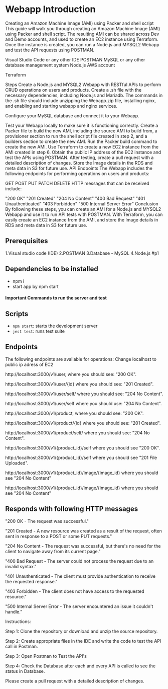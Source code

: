 # Webapp Introduction
Creating an Amazon Machine Image (AMI) using Packer and shell script
This guide will walk you through creating an Amazon Machine Image (AMI) using Packer and shell script. The resulting AMI can be shared across Dev and Demo accounts, and used to create an EC2 instance using Terraform. Once the instance is created, you can run a Node.js and MYSQL2 Webapp and test the API requests using POSTMAN.


Visual Studio Code or any other IDE
POSTMAN
MySQL or any other database management system
Node.js
AWS account

Terraform

Steps
Create a Node.js and MYSQL2 Webapp with RESTful APIs to perform CRUD operations on users and products.
Create a .sh file with the necessary dependencies, including Node.js and Mariadb. The commands in the .sh file should include unzipping the Webapp.zip file, installing nginx, and enabling and starting webapp and nginx services.

Configure your MySQL database and connect it to your Webapp.

Test your Webapp locally to make sure it is functioning correctly.
Create a Packer file to build the new AMI, including the source AMI to build from, a provisioner section to run the shell script file created in step 2, and a builders section to create the new AMI.
Run the Packer build command to create the new AMI.
Use Terraform to create a new EC2 instance from the AMI created in step 6.
Obtain the public IP address of the EC2 instance and test the APIs using POSTMAN.
After testing, create a pull request with a detailed description of changes.
Store the Image details in the RDS and meta data in S3 for future use.
API Endpoints
The Webapp includes the following endpoints for performing operations on users and products:

GET
POST
PUT
PATCH
DELETE
HTTP messages that can be received include:

"200 OK"
"201 Created"
"204 No Content"
"400 Bad Request"
"401 Unauthenticated"
"403 Forbidden"
"500 Internal Server Error"
Conclusion
By following these steps, you can create an AMI for a Node.js and MYSQL2 Webapp and use it to run API tests with POSTMAN. With Terraform, you can easily create an EC2 instance from the AMI, and store the Image details in RDS and meta data in S3 for future use.

## Prerequisites

1.Visual studio code (IDE)
2.POSTMAN
3.Database - MySQL
4.Node.js
 #p1

## Dependencies to be installed 

- npm i 
- start app by npm start


<h4>Important Commands to run the server and test</h4>

## Scripts
- `npm start`: starts the development server
- `jest test`: runs test suite

## Endpoints
The following endpoints are available for operations: Change localhost to public ip adress of EC2

http://localhost:3000/v1/user, where you should see: "200 OK".

http://localhost:3000/v1/user/{id} where you should see: "201 Created".

http://localhost:3000/v1/user/self/ where you should see: "204 No Content".

http://localhost:3000/v1/user/self where you should use: "204 No Content".

http://localhost:3000/v1/product, where you should see: "200 OK".

http://localhost:3000/v1/product/{id} where you should see: "201 Created".

http://localhost:3000/v1/product/self/ where you should see: "204 No Content".

http://localhost:3000/v1/{product_id}/self where you should see "200 OK".

http://localhost:3000/v1/{product_id}/self where you should see "201 File Uploaded".

http://localhost:3000/v1/{product_id}/image/{image_id} where you should see "204 No Content"

http://localhost:3000/v1/{product_id}/image/{image_id}  where you should see "204 No Content"


## Responds with following HTTP messages

"200 OK - The request was successful."

"201 Created - A new resource was created as a result of the request, often sent in response to a POST or some PUT requests."

"204 No Content - The request was successful, but there's no need for the client to navigate away from its current page."

"400 Bad Request - The server could not process the request due to an invalid syntax."

"401 Unauthenticated - The client must provide authentication to receive the requested response."

"403 Forbidden - The client does not have access to the requested resource."

"500 Internal Server Error - The server encountered an issue it couldn't handle."


Instructions:

Step 1: Clone the repository or download and unzip the source repository.

Step 2: Create appropriate files in the IDE and write the code to test the API call in Postman.

Step 3: Open Postman to Test the API's

Step 4: Check the Database after each and every API is called to see the status in Database.

Please create a pull request with a detailed description of changes.
